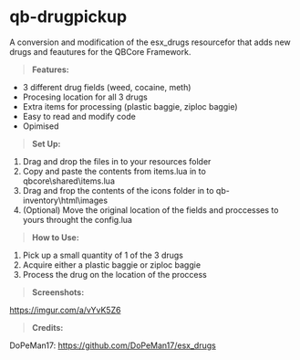 # qb-drugpickup
A conversion and modification of the esx_drugs resourcefor that adds new drugs and feautures for the QBCore Framework.

> **Features:**
* 3 different drug fields (weed, cocaine, meth)
* Procesing location for all 3 drugs
* Extra items for processing (plastic baggie, ziploc baggie)
* Easy to read and modify code
* Opimised

> **Set Up:**

1. Drag and drop the files in to your resources folder
2. Copy and paste the contents from items.lua in to qbcore\shared\items.lua
3. Drag and frop the contents of the icons folder in to qb-inventory\html\images
4. (Optional) Move the original location of the fields and proccesses to yours throught the config.lua

> **How to Use:**
1. Pick up a small quantity of 1 of the 3 drugs
2. Acquire either a plastic baggie or ziploc baggie
3. Process the drug on the location of the proccess

> **Screenshots:**

https://imgur.com/a/vYvK5Z6

> **Credits:**

DoPeMan17: https://github.com/DoPeMan17/esx_drugs
